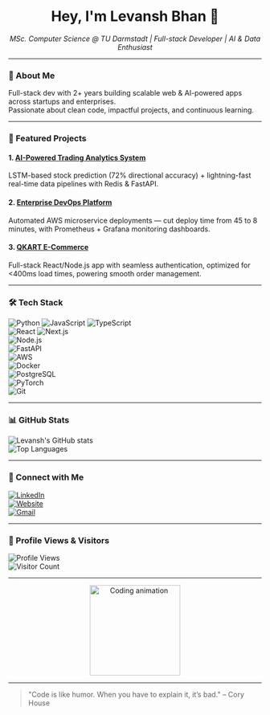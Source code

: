 <h1 align="center">Hey, I'm Levansh Bhan 👋</h1>
<p align="center">
  <em>MSc. Computer Science @ TU Darmstadt | Full-stack Developer | AI & Data Enthusiast</em>
</p>

---

### 🚀 About Me
Full-stack dev with 2+ years building scalable web & AI-powered apps across startups and enterprises.  
Passionate about clean code, impactful projects, and continuous learning.

---

### 🌟 Featured Projects

#### 1. [AI-Powered Trading Analytics System](https://github.com/levansh-bhan/ai-trading-analytics)  
LSTM-based stock prediction (72% directional accuracy) + lightning-fast real-time data pipelines with Redis & FastAPI.

#### 2. [Enterprise DevOps Platform](https://github.com/levansh-bhan/enterprise-devops-platform)  
Automated AWS microservice deployments — cut deploy time from 45 to 8 minutes, with Prometheus + Grafana monitoring dashboards.

#### 3. [QKART E-Commerce](https://qkart.netlify.app)  
Full-stack React/Node.js app with seamless authentication, optimized for <400ms load times, powering smooth order management.

---

### 🛠️ Tech Stack

![Python](https://img.shields.io/badge/-Python-3776AB?logo=python&logoColor=white) 
![JavaScript](https://img.shields.io/badge/-JavaScript-F7DF1E?logo=javascript&logoColor=black) 
![TypeScript](https://img.shields.io/badge/-TypeScript-3178C6?logo=typescript&logoColor=white)  
![React](https://img.shields.io/badge/-React-61DAFB?logo=react&logoColor=black) 
![Next.js](https://img.shields.io/badge/-Next.js-000000?logo=next.js&logoColor=white)  
![Node.js](https://img.shields.io/badge/-Node.js-339933?logo=node.js&logoColor=white)  
![FastAPI](https://img.shields.io/badge/-FastAPI-009688?logo=fastapi&logoColor=white)  
![AWS](https://img.shields.io/badge/-AWS-232F3E?logo=amazonaws&logoColor=white)  
![Docker](https://img.shields.io/badge/-Docker-2496ED?logo=docker&logoColor=white)  
![PostgreSQL](https://img.shields.io/badge/-PostgreSQL-4169E1?logo=postgresql&logoColor=white)  
![PyTorch](https://img.shields.io/badge/-PyTorch-EE4C2C?logo=pytorch&logoColor=white)  
![Git](https://img.shields.io/badge/-Git-F05032?logo=git&logoColor=white)  

---

### 📊 GitHub Stats

![Levansh's GitHub stats](https://github-readme-stats.vercel.app/api?username=levanshbhan&show_icons=true&count_private=true&theme=radical)  
![Top Languages](https://github-readme-stats.vercel.app/api/top-langs/?username=levanshbhan&layout=compact&theme=radical)

---

### 👥 Connect with Me

[![LinkedIn](https://img.shields.io/badge/-LinkedIn-0A66C2?logo=linkedin&logoColor=white&style=for-the-badge)](https://linkedin.com/in/levansh-bhan)  
[![Website](https://img.shields.io/badge/-Website-4A90E2?logo=internet-explorer&logoColor=white&style=for-the-badge)](https://levanshbhan.de)  
[![Gmail](https://img.shields.io/badge/-Gmail-D14836?logo=gmail&logoColor=white&style=for-the-badge)](mailto:levanshbhan@gmail.com)  

---

### 👀 Profile Views & Visitors

![Profile Views](https://komarev.com/ghpvc/?username=levansh-bhan&style=flat-square)  
![Visitor Count](https://visitor-badge.laobi.icu/badge?page_id=levansh-bhan.levansh-bhan)

---

<p align="center">
  <img src="https://media.giphy.com/media/LHZyixOnHwDDy/giphy.gif" width="180" alt="Coding animation" />
</p>

---

> "Code is like humor. When you have to explain it, it’s bad." – Cory House
